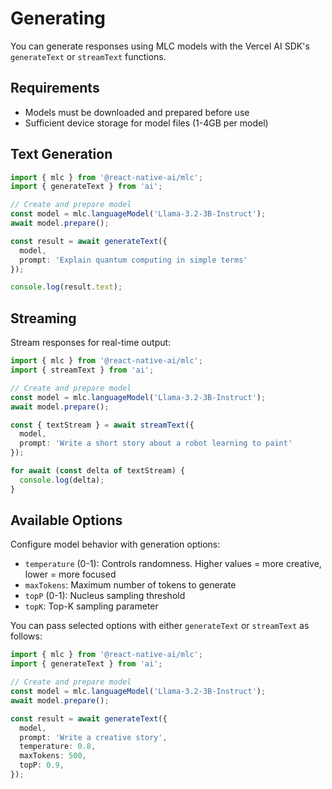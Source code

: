 # Generating

You can generate responses using MLC models with the Vercel AI SDK's `generateText` or `streamText` functions.

## Requirements

- Models must be downloaded and prepared before use
- Sufficient device storage for model files (1-4GB per model)

## Text Generation

```typescript
import { mlc } from '@react-native-ai/mlc';
import { generateText } from 'ai';

// Create and prepare model
const model = mlc.languageModel('Llama-3.2-3B-Instruct');
await model.prepare();

const result = await generateText({
  model,
  prompt: 'Explain quantum computing in simple terms'
});

console.log(result.text);
```

## Streaming

Stream responses for real-time output:

```typescript
import { mlc } from '@react-native-ai/mlc';
import { streamText } from 'ai';

// Create and prepare model
const model = mlc.languageModel('Llama-3.2-3B-Instruct');
await model.prepare();

const { textStream } = await streamText({
  model,
  prompt: 'Write a short story about a robot learning to paint'
});

for await (const delta of textStream) {
  console.log(delta);
}
```

## Available Options

Configure model behavior with generation options:

- `temperature` (0-1): Controls randomness. Higher values = more creative, lower = more focused
- `maxTokens`: Maximum number of tokens to generate
- `topP` (0-1): Nucleus sampling threshold
- `topK`: Top-K sampling parameter

You can pass selected options with either `generateText` or `streamText` as follows:

```typescript
import { mlc } from '@react-native-ai/mlc';
import { generateText } from 'ai';

// Create and prepare model
const model = mlc.languageModel('Llama-3.2-3B-Instruct');
await model.prepare();

const result = await generateText({
  model,
  prompt: 'Write a creative story',
  temperature: 0.8,
  maxTokens: 500,
  topP: 0.9,
});
```

